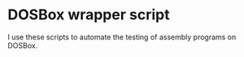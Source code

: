# DOSBox wrapper script

I use these scripts to automate the testing of assembly programs on DOSBox.
